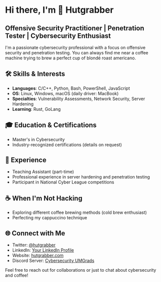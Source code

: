 # Hi there, I'm 👾 Hutgrabber

## Offensive Security Practitioner | Penetration Tester | Cybersecurity Enthusiast

I'm a passionate cybersecurity professional with a focus on offensive security and penetration testing. You can always find me near a coffee machine trying to brew a perfect cup of blondé roast americano.

## 🛠️ Skills & Interests

- **Languages**: C/C++, Python, Bash, PowerShell, JavaScript
- **OS**: Linux, Windows, macOS (daily driver: MacBook)
- **Specialties**: Vulnerability Assessments, Network Security, Server Hardening
- **Learning**: Rust, GoLang

## 🎓 Education & Certifications

- Master's in Cybersecurity
- Industry-recognized certifications (details on request)

## 💼 Experience

- Teaching Assistant (part-time)
- Professional experience in server hardening and penetration testing
- Participant in National Cyber League competitions

## ☕ When I'm Not Hacking

- Exploring different coffee brewing methods (cold brew enthusiast)
- Perfecting my cappuccino technique

## 🌐 Connect with Me

- Twitter: [@hutgrabber](https://twitter.com/hutgrabber)
- LinkedIn: [Your LinkedIn Profile](https://www.linkedin.com/in/hutgrabber)
- Website: [hutgrabber.com](https://hutgrabber.com)
- Discord Server: [Cybersecurity UMGrads](https://discord.gg/XvcwQx6Pbd)

Feel free to reach out for collaborations or just to chat about cybersecurity and coffee!
